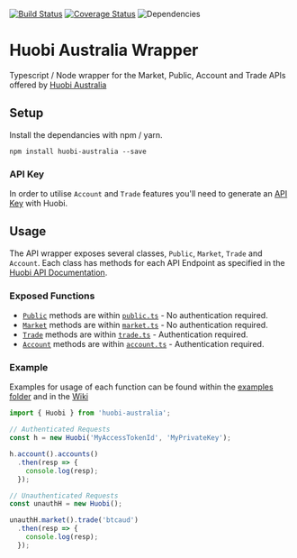 [![Build Status](https://travis-ci.org/sketchthat/huobi-australia.svg?branch=master)](https://travis-ci.org/sketchthat/huobi-australia) [![Coverage Status](https://coveralls.io/repos/github/sketchthat/huobi-australia/badge.svg?branch=master)](https://coveralls.io/github/sketchthat/huobi-australia?branch=master)
![Dependencies](https://david-dm.org/sketchthat/huobi-australia.svg)

# Huobi Australia Wrapper

Typescript / Node wrapper for the Market, Public, Account and Trade APIs offered by [Huobi Australia](https://huobi.com.au)

## Setup

Install the dependancies with npm / yarn.

```
npm install huobi-australia --save
```

### API Key

In order to utilise `Account` and `Trade` features you'll need to generate an [API Key](https://www.huobi.com.au/user/api) with Huobi.

## Usage

The API wrapper exposes several classes, `Public`, `Market`, `Trade` and `Account`. Each class has methods for each API Endpoint as specified in the [Huobi API Documentation](https://huobiaustralia.readme.io/docs/rest-api-reference).

### Exposed Functions

- [`Public`](https://github.com/sketchthat/huobi-australia/wiki/Public-Functions) methods are within [`public.ts`](https://github.com/sketchthat/huobi-australia/blob/master/src/public.ts) - No authentication required.
- [`Market`](https://github.com/sketchthat/huobi-australia/wiki/Market-Functions) methods are within [`market.ts`](https://github.com/sketchthat/huobi-australia/blob/master/src/market.ts) - No authentication required.
- [`Trade`](https://github.com/sketchthat/huobi-australia/wiki/Trade-Functions) methods are within [`trade.ts`](https://github.com/sketchthat/huobi-australia/blob/master/src/trade.ts) - Authentication required.
- [`Account`](https://github.com/sketchthat/huobi-australia/wiki/Account-Functions) methods are within [`account.ts`](https://github.com/sketchthat/huobi-australia/blob/master/src/account.ts) - Authentication required.

### Example

Examples for usage of each function can be found within the [examples folder](https://github.com/sketchthat/huobi-australia/tree/master/examples) and in the [Wiki](https://github.com/sketchthat/huobi-australia/wiki)

```typescript
import { Huobi } from 'huobi-australia';

// Authenticated Requests
const h = new Huobi('MyAccessTokenId', 'MyPrivateKey');

h.account().accounts()
  .then(resp => {
    console.log(resp);
  });

// Unauthenticated Requests
const unauthH = new Huobi();

unauthH.market().trade('btcaud')
  .then(resp => {
    console.log(resp);
  });
```


